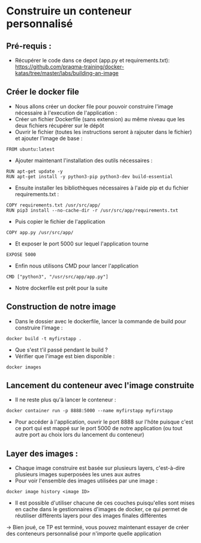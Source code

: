 # Construire un conteneur personnalisé 

## Pré-requis :
- Récupérer le code dans ce depot (app.py et requirements.txt):
https://github.com/praqma-training/docker-katas/tree/master/labs/building-an-image

## Créer le docker file
- Nous allons créer un docker file pour pouvoir construire l'image nécessaire à l'execution de l'application :
- Créer un fichier Dockerfile (sans extension) au même niveau que les deux fichiers récupérer sur le dépôt
- Ouvrir le fichier (toutes les instructions seront à rajouter dans le fichier) et ajouter l'image de base :
```
FROM ubuntu:latest
```
- Ajouter maintenant l'installation des outils nécessaires :
```
RUN apt-get update -y
RUN apt-get install -y python3-pip python3-dev build-essential
```
- Ensuite installer les bibliothèques nécessaires à l'aide pip et du fichier requirements.txt :
```
COPY requirements.txt /usr/src/app/
RUN pip3 install --no-cache-dir -r /usr/src/app/requirements.txt
```
- Puis copier le fichier de l'application
```
COPY app.py /usr/src/app/
```
- Et exposer le port 5000 sur lequel l'application tourne 
```
EXPOSE 5000
```
- Enfin nous utilisons CMD pour lancer l'application
```
CMD ["python3", "/usr/src/app/app.py"]
```
- Notre dockerfile est prêt pour la suite

## Construction de notre image
- Dans le dossier avec le dockerfile, lancer la commande de build pour construire l'image :
```
docker build -t myfirstapp .
```
- Que s'est t'il passé pendant le build ?
- Vérifier que l'image est bien disponible :
```
docker images
```

## Lancement du conteneur avec l'image construite
- Il ne reste plus qu'à lancer le conteneur :
```
docker container run -p 8888:5000 --name myfirstapp myfirstapp
```
- Pour accéder à l'application, ouvrir le port 8888 sur l'hôte puisque c'est ce port qui est mappé sur le port 5000 de notre application (ou tout autre port au choix lors du lancement du conteneur)

## Layer des images :
- Chaque image construire est basée sur plusieurs layers, c'est-à-dire plusieurs images superposées les unes aux autres
- Pour voir l'ensemble des images utilisées par une image :
```
docker image history <image ID>
```
- Il est possible d'utiliser chacune de ces couches puisqu'elles sont mises en cache dans le gestionnaires d'images de docker, ce qui permet de réutiliser différents layers pour des images finales différentes

-> Bien joué, ce TP est terminé, vous pouvez maintenant essayer de créer des conteneurs personnalisé pour n'importe quelle application